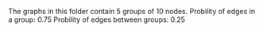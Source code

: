The graphs in this folder contain 5 groups of 10 nodes.
Probility of edges in a group: 0.75
Probility of edges between groups: 0.25